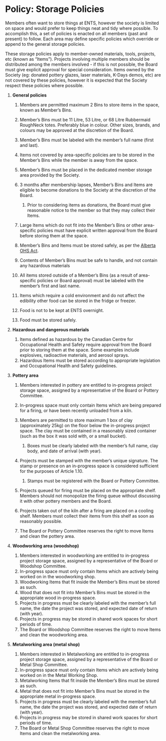 # Policy: Storage Policies

Members often want to store things at ENTS, however the society is limited on space and would prefer to keep things neat and tidy where possible. To accomplish this, a set of policies is enacted on all members (past and present) to follow. Each area may define specific policies which override or append to the general storage policies.

These storage policies apply to member-owned materials, tools, projects, etc (known as “Items”). Projects involving multiple members should be distributed among the members involved - if this is not possible, the Board must give explicit approval for special consideration. Items owned by the Society (eg: donated pottery glazes, laser materials, K-Days demos, etc) are not covered by these policies, however it is expected that the Society respect these policies where possible.



1. **General policies**

    1. Members are permitted maximum 2 Bins to store items in the space, known as Member’s Bins.
    2. Member’s Bins must be 11 Litre, 53 Litre, or 68 Litre Rubbermaid RoughNeck totes. Preferably blue in colour. Other sizes, brands, and colours may be approved at the discretion of the Board.
    3. Member’s Bins must be labeled with the member’s full name (first and last).
    4. Items not covered by area-specific policies are to be stored in the Member’s Bins while the member is away from the space.
    5. Member’s Bins must be placed in the dedicated member storage area provided by the Society.
    6. 3 months after membership lapses, Member’s Bins and Items are eligible to become donations to the Society at the discretion of the Board.

        1. Prior to considering items as donations, the Board must give reasonable notice to the member so that they may collect their Items.

    7. Large Items which do not fit into the Member’s Bins or other area-specific policies must have explicit written approval from the Board before storing them at the space.
    8. Member’s Bins and Items must be stored safely, as per the [Alberta OHS Act](https://www.alberta.ca/ohs-act-regulation-code.aspx/).
    9. Contents of Member’s Bins must be safe to handle, and not contain any hazardous materials
    10. All items stored outside of a Member’s Bins (as a result of area-specific policies or Board approval) must be labeled with the member’s first and last name.
    11. Items which require a cold environment and do not affect the edibility other food can be stored in the fridge or freezer.
    12. Food is not to be kept at ENTS overnight.
    13. Food must be stored safely.

1. **Hazardous and dangerous materials**

    1. Items defined as hazardous by the Canadian Centre for Occupational Health and Safety require approval from the Board prior to storing them at the space. Some examples include explosives, radioactive materials, and aerosol sprays.
    2. Hazardous Items must be stored according to appropriate legislation and Occupational Health and Safety guidelines.

2. **Pottery area**

    1. Members interested in pottery are entitled to in-progress project storage space, assigned by a representative of the Board or Pottery Committee.
    2. In-progress space must only contain Items which are being prepared for a firing, or have been recently unloaded from a kiln.
    3. Members are permitted to store maximum 1 box of clay (approximately 25kg) on the floor below the in-progress project space. The clay must be contained in a reasonably sized container (such as the box it was sold with, or a small bucket).

        1. Boxes must be clearly labeled with the member’s full name, clay body, and date of arrival (with year).

    4. Projects must be stamped with the member’s unique signature. The stamp or presence on an in-progress space is considered sufficient for the purposes of Article 1.10.

        1. Stamps must be registered with the Board or Pottery Committee.

    5. Projects queued for firing must be placed on the appropriate shelf. Members should not monopolize the firing queue without discussing it with other pottery members and the Board.
    6. Projects taken out of the kiln after a firing are placed on a cooling shelf. Members must collect their items from this shelf as soon as reasonably possible.
    7. The Board or Pottery Committee reserves the right to move Items and clean the pottery area.

4. **Woodworking area (woodshop)**

    1. Members interested in woodworking are entitled to in-progress project storage space, assigned by a representative of the Board or Woodshop Committee.
    1. In-progress space must only contain Items which are actively being worked on in the woodworking shop.
    2. Woodworking Items that fit inside the Member’s Bins must be stored as such.
    3. Wood that does not fit into Member’s Bins must be stored in the appropriate wood in-progress space.
    4. Projects in progress must be clearly labeled with the member’s full name, the date the project was stored, and expected date of return (with year).
    5. Projects in progress may be stored in shared work spaces for short periods of time.
    6. The Board or Woodshop Committee reserves the right to move Items and clean the woodworking area.

5. **Metalworking area (metal shop)**

    1. Members interested in Metalworking are entitled to in-progress project storage space, assigned by a representative of the Board or Metal Shop Committee.
    2. In-progress space must only contain Items which are actively being worked on in the Metal Working Shop.
    3. Metalworking Items that fit inside the Member’s Bins must be stored as such.
    4. Metal that does not fit into Member’s Bins must be stored in the appropriate metal in-progress space.
    5. Projects in progress must be clearly labeled with the member’s full name, the date the project was stored, and expected date of return (with year).
    6. Projects in progress may be stored in shared work spaces for short periods of time.
    7. The Board or Metal Shop Committee reserves the right to move Items and clean the metalworking area.
